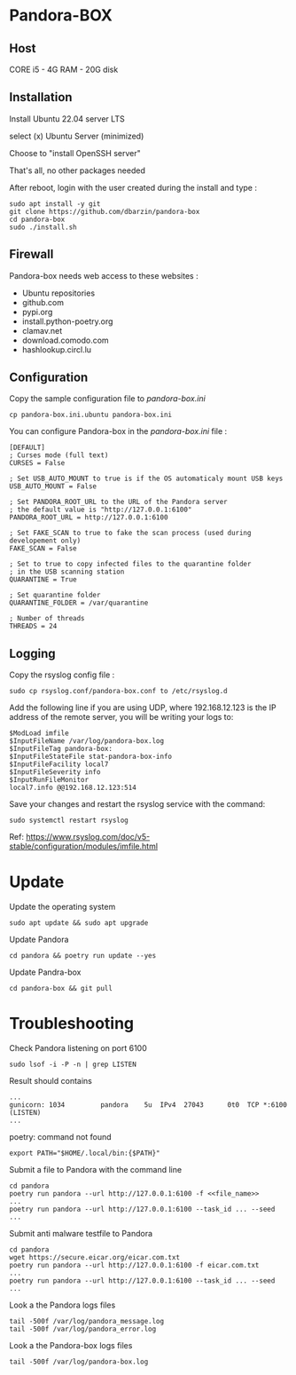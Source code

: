 Pandora-BOX
============

Host
----

CORE i5 - 4G RAM - 20G disk

Installation
------------

Install Ubuntu 22.04 server LTS

select (x) Ubuntu Server (minimized)

Choose to "install OpenSSH server"

That's all, no other packages needed

After reboot, login with the user created during the install and type :

    sudo apt install -y git
    git clone https://github.com/dbarzin/pandora-box
    cd pandora-box
    sudo ./install.sh

## Firewall

Pandora-box needs web access to these websites :

- Ubuntu repositories
- github.com
- pypi.org
- install.python-poetry.org
- clamav.net
- download.comodo.com
- hashlookup.circl.lu


## Configuration

Copy the sample configuration file to _pandora-box.ini_

    cp pandora-box.ini.ubuntu pandora-box.ini

You can configure Pandora-box in the _pandora-box.ini_ file :

    [DEFAULT]
    ; Curses mode (full text)
    CURSES = False 

    ; Set USB_AUTO_MOUNT to true is if the OS automaticaly mount USB keys
    USB_AUTO_MOUNT = False 

    ; Set PANDORA_ROOT_URL to the URL of the Pandora server
    ; the default value is "http://127.0.0.1:6100"
    PANDORA_ROOT_URL = http://127.0.0.1:6100

    ; Set FAKE_SCAN to true to fake the scan process (used during developement only)
    FAKE_SCAN = False 

    ; Set to true to copy infected files to the quarantine folder 
    ; in the USB scanning station
    QUARANTINE = True

    ; Set quarantine folder
    QUARANTINE_FOLDER = /var/quarantine

    ; Number of threads
    THREADS = 24

## Logging

Copy the rsyslog config file :

    sudo cp rsyslog.conf/pandora-box.conf to /etc/rsyslog.d

Add the following line if you are using UDP, where 192.168.12.123 is the IP address of the remote server, you will be writing your logs to:

    $ModLoad imfile
    $InputFileName /var/log/pandora-box.log
    $InputFileTag pandora-box:
    $InputFileStateFile stat-pandora-box-info
    $InputFileFacility local7
    $InputFileSeverity info  
    $InputRunFileMonitor
    local7.info @@192.168.12.123:514

Save your changes and restart the rsyslog service with the command:
 
    sudo systemctl restart rsyslog

Ref: https://www.rsyslog.com/doc/v5-stable/configuration/modules/imfile.html

# Update

Update the operating system

    sudo apt update && sudo apt upgrade
   
Update Pandora

    cd pandora && poetry run update --yes

Update Pandra-box

    cd pandora-box && git pull

# Troubleshooting
 
Check Pandora listening on port 6100

    sudo lsof -i -P -n | grep LISTEN

Result should contains 

    ...
    gunicorn: 1034         pandora    5u  IPv4  27043      0t0  TCP *:6100 (LISTEN)
    ...

poetry: command not found

    export PATH="$HOME/.local/bin:{$PATH}"

Submit a file to Pandora with the command line

    cd pandora
    poetry run pandora --url http://127.0.0.1:6100 -f <<file_name>>
    ...
    poetry run pandora --url http://127.0.0.1:6100 --task_id ... --seed ...

Submit anti malware testfile to Pandora 

    cd pandora
    wget https://secure.eicar.org/eicar.com.txt
    poetry run pandora --url http://127.0.0.1:6100 -f eicar.com.txt
    ...
    poetry run pandora --url http://127.0.0.1:6100 --task_id ... --seed ...

Look a the Pandora logs files

    tail -500f /var/log/pandora_message.log
    tail -500f /var/log/pandora_error.log

Look a the Pandora-box logs files

    tail -500f /var/log/pandora-box.log
